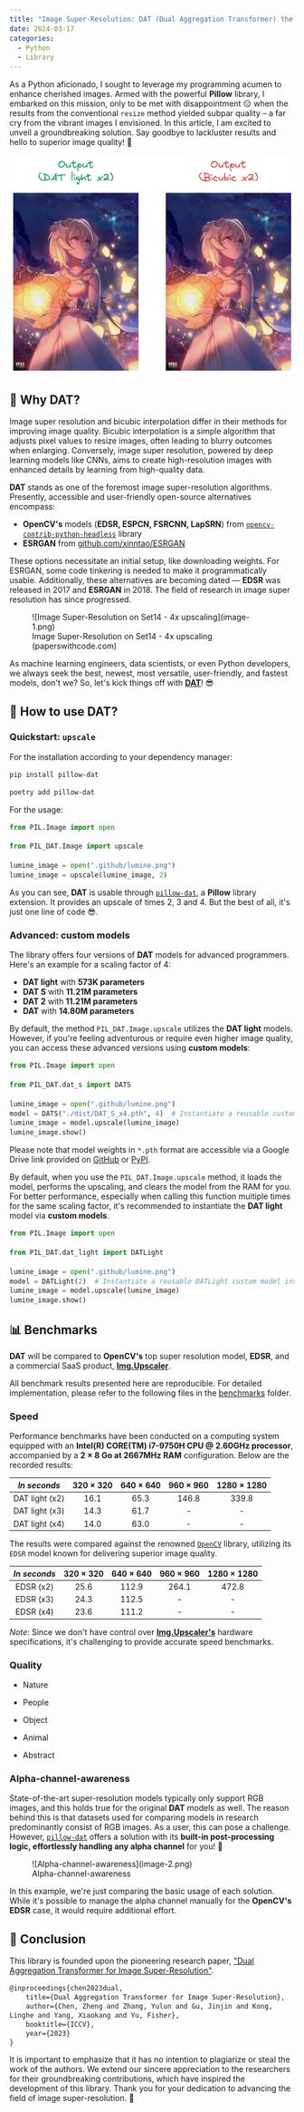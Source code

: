 ```yaml
---
title: "Image Super-Resolution: DAT (Dual Aggregation Transformer) the new goat for Pythonistas? 🐍"
date: 2024-03-17
categories:
  - Python
  - Library
---
```


As a Python aficionado, I sought to leverage my programming acumen to enhance cherished images. Armed with the powerful **Pillow** library, I embarked on this mission, only to be met with disappointment 😑 when the results from the conventional `resize` method yielded subpar quality – a far cry from the vibrant images I envisioned. In this article, I am excited to unveil a groundbreaking solution. Say goodbye to lackluster results and hello to superior image quality! 🫨

<!-- more -->

![DAT light VS Bicubic](image.png)

## 🤔 Why DAT?

Image super resolution and bicubic interpolation differ in their methods for improving image quality. Bicubic interpolation is a simple algorithm that adjusts pixel values to resize images, often leading to blurry outcomes when enlarging. Conversely, image super resolution, powered by deep learning models like CNNs, aims to create high-resolution images with enhanced details by learning from high-quality data.

**DAT** stands as one of the foremost image super-resolution algorithms. Presently, accessible and user-friendly open-source alternatives encompass:

- **OpenCV's** models (**EDSR, ESPCN, FSRCNN, LapSRN**) from [`opencv-contrib-python-headless`](https://pypi.org/project/opencv-contrib-python-headless/) library
- **ESRGAN** from [github.com/xinntao/ESRGAN](https://github.com/xinntao/ESRGAN)

These options necessitate an initial setup, like downloading weights. For ESRGAN, some code tinkering is needed to make it programmatically usable. Additionally, these alternatives are becoming dated — **EDSR** was released in 2017 and **ESRGAN** in 2018. The field of research in image super resolution has since progressed.

<figure markdown="span">
  ![Image Super-Resolution on Set14 - 4x upscaling](image-1.png)
  <figcaption>Image Super-Resolution on Set14 - 4x upscaling (paperswithcode.com)</figcaption>
</figure>

As machine learning engineers, data scientists, or even Python developers, we always seek the best, newest, most versatile, user-friendly, and fastest models, don't we? So, let's kick things off with [**DAT**](https://pypi.org/project/pillow-dat/)! 😎

## 🚀 How to use DAT?

### Quickstart: `upscale`

For the installation according to your dependency manager:

```bash title="PyPI"
pip install pillow-dat
```

```bash title="Poetry"
poetry add pillow-dat
```

For the usage:

```python title="example.py" hl_lines="6"
from PIL.Image import open

from PIL_DAT.Image import upscale

lumine_image = open(".github/lumine.png")
lumine_image = upscale(lumine_image, 2)
```

As you can see, **DAT** is usable through [`pillow-dat`](https://pypi.org/project/pillow-dat/), a **Pillow** library extension. It provides an upscale of times 2, 3 and 4. But the best of all, it's just one line of code 😎.

### Advanced: **custom models**

The library offers four versions of **DAT** models for advanced programmers. Here's an example for a scaling factor of 4:

- **DAT light** with **573K parameters**
- **DAT S** with **11.21M parameters**
- **DAT 2** with **11.21M parameters**
- **DAT** with **14.80M parameters**

By default, the method `PIL_DAT.Image.upscale` utilizes the **DAT light** models. However, if you're feeling adventurous or require even higher image quality, you can access these advanced versions using **custom models**:

```python title="example_custom_model.py" hl_lines="6-7"
from PIL.Image import open

from PIL_DAT.dat_s import DATS

lumine_image = open(".github/lumine.png")
model = DATS("./dist/DAT_S_x4.pth", 4)  # Instantiate a reusable custom model instance
lumine_image = model.upscale(lumine_image)
lumine_image.show()
```

Please note that model weights in `*.pth` format are accessible via a Google Drive link provided on [GitHub](https://github.com/lovindata/pillow-dat) or [PyPI](https://pypi.org/project/pillow-dat/).

By default, when you use the `PIL_DAT.Image.upscale` method, it loads the model, performs the upscaling, and clears the model from the RAM for you. For better performance, especially when calling this function multiple times for the same scaling factor, it's recommended to instantiate the **DAT light** model via **custom models**.

```python
from PIL.Image import open

from PIL_DAT.dat_light import DATLight

lumine_image = open(".github/lumine.png")
model = DATLight(2)  # Instantiate a reusable DATLight custom model instance
lumine_image = model.upscale(lumine_image)
lumine_image.show()
```

## 📊 Benchmarks

**DAT** will be compared to **OpenCV's** top super resolution model, **EDSR**, and a commercial SaaS product, [**Img.Upscaler**](https://imgupscaler.com/).

All benchmark results presented here are reproducible. For detailed implementation, please refer to the following files in the [benchmarks](https://github.com/lovindata/pillow-dat/tree/main/benchmarks) folder.

### Speed

Performance benchmarks have been conducted on a computing system equipped with an **Intel(R) CORE(TM) i7-9750H CPU @ 2.60GHz processor**, accompanied by a **2 × 8 Go at 2667MHz RAM** configuration. Below are the recorded results:

|  _In seconds_  | 320 × 320 | 640 × 640 | 960 × 960 | 1280 × 1280 |
| :------------: | :-------: | :-------: | :-------: | :---------: |
| DAT light (x2) |   16.1    |   65.3    |   146.8   |    339.8    |
| DAT light (x3) |   14.3    |   61.7    |     -     |      -      |
| DAT light (x4) |   14.0    |   63.0    |     -     |      -      |

The results were compared against the renowned [`OpenCV`](https://opencv.org/) library, utilizing its `EDSR` model known for delivering superior image quality.

| _In seconds_ | 320 × 320 | 640 × 640 | 960 × 960 | 1280 × 1280 |
| :----------: | :-------: | :-------: | :-------: | :---------: |
|  EDSR (x2)   |   25.6    |   112.9   |   264.1   |    472.8    |
|  EDSR (x3)   |   24.3    |   112.5   |     -     |      -      |
|  EDSR (x4)   |   23.6    |   111.2   |     -     |      -      |

_Note:_ Since we don't have control over [**Img.Upscaler's**](https://imgupscaler.com/) hardware specifications, it's challenging to provide accurate speed benchmarks.

### Quality

- Nature

- People

- Object

- Animal

- Abstract

### Alpha-channel-awareness

State-of-the-art super-resolution models typically only support RGB images, and this holds true for the original **DAT** models as well. The reason behind this is that datasets used for comparing models in research predominantly consist of RGB images. As a user, this can pose a challenge. However, [`pillow-dat`](https://github.com/lovindata/pillow-dat) offers a solution with its **built-in post-processing logic, effortlessly handling any alpha channel** for you! 🌟

<figure markdown="span">
  ![Alpha-channel-awareness](image-2.png)
  <figcaption>Alpha-channel-awareness</figcaption>
</figure>

In this example, we're just comparing the basic usage of each solution. While it's possible to manage the alpha channel manually for the **OpenCV's EDSR** case, it would require additional effort.

## 👑 Conclusion

This library is founded upon the pioneering research paper, ["Dual Aggregation Transformer for Image Super-Resolution"](https://openaccess.thecvf.com/content/ICCV2023/papers/Chen_Dual_Aggregation_Transformer_for_Image_Super-Resolution_ICCV_2023_paper.pdf).

```
@inproceedings{chen2023dual,
    title={Dual Aggregation Transformer for Image Super-Resolution},
    author={Chen, Zheng and Zhang, Yulun and Gu, Jinjin and Kong, Linghe and Yang, Xiaokang and Yu, Fisher},
    booktitle={ICCV},
    year={2023}
}
```

It is important to emphasize that it has no intention to plagiarize or steal the work of the authors. We extend our sincere appreciation to the researchers for their groundbreaking contributions, which have inspired the development of this library. Thank you for your dedication to advancing the field of image super-resolution. 🙏
